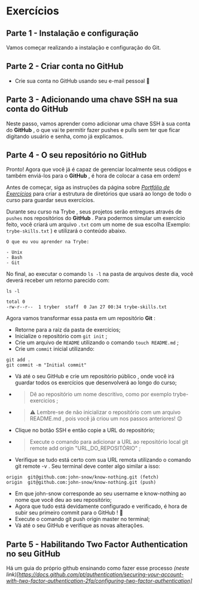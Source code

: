 # Exercícios

## Parte 1 - Instalação e configuração

Vamos começar realizando a instalação e configuração do Git.

## Parte 2 - Criar conta no GitHub

* Crie sua conta no GitHub usando seu e-mail pessoal 🐙

## Parte 3 - Adicionando uma chave SSH na sua conta do GitHub

Neste passo, vamos aprender como adicionar uma chave SSH à sua conta do **GitHub** , o que vai te permitir fazer pushes e pulls sem ter que ficar digitando usuário e senha, como já explicamos.

## Parte 4 - O seu repositório no GitHub

Pronto! Agora que você já é capaz de gerenciar localmente seus códigos e também enviá-los para o **GitHub** , é hora de colocar a casa em ordem!

Antes de começar, siga as instruções da página sobre _[Portfólio de Exercícios](https://app.betrybe.com/course/real-life-engineer/exercise-portfolio/#o-que-e)_ para criar a estrutura de diretórios que usará ao longo de todo o curso para guardar seus exercícios.

Durante seu curso na Trybe , seus projetos serão entregues através de `pushes` nos repositórios do **GitHub** . Para podermos simular um exercício feito, você criará um arquivo `.txt` com um nome de sua escolha (Exemplo: `trybe-skills.txt` ) e utilizará o conteúdo abaixo.

```
O que eu vou aprender na Trybe:

- Unix
- Bash
- Git
```
No final, ao executar o comando `ls -l` na pasta de arquivos deste dia, você deverá receber um retorno parecido com:

```
ls -l

total 0
-rw-r--r--  1 tryber  staff  0 Jan 27 00:34 trybe-skills.txt
```
Agora vamos transformar essa pasta em um repositório **Git** :
* Retorne para a raiz da pasta de exercícios;
* Inicialize o repositório com `git init` ;
* Crie um arquivo de `README` utilizando o comando `touch README.md` ;
* Crie um `commit` inicial utilizando:

```
git add .
git commit -m "Initial commit"
```
* Vá até o seu GitHub e crie um repositório público , onde você irá guardar todos os exercícios que desenvolverá ao longo do curso;
* >Dê ao repositório um nome descritivo, como por exemplo trybe-exercicios ;
* >⚠️ Lembre-se de não inicializar o repositório com um arquivo README.md , pois você já criou um nos passos anteriores! 😉
* Clique no botão SSH e então copie a URL do repositório;
* >Execute o comando para adicionar a URL ao repositório local git remote add origin "URL_DO_REPOSITÓRIO" ;
* Verifique se tudo está certo com sua URL remota utilizando o comando git remote -v . Seu terminal deve conter algo similar a isso:

```
origin  git@github.com:john-snow/know-nothing.git (fetch)
origin  git@github.com:john-snow/know-nothing.git (push)
```
* Em que john-snow corresponde ao seu username e know-nothing ao nome que você deu ao seu repositório;
* Agora que tudo está devidamente configurado e verificado, é hora de subir seu primeiro commit para o GitHub ! 🤩
* Execute o comando git push origin master no terminal;
* Vá até o seu GitHub e verifique as novas alterações.

## Parte 5 - Habilitando Two Factor Authentication no seu GitHub

Há um guia do próprio github ensinando como fazer esse processo _(neste link)[https://docs.github.com/pt/authentication/securing-your-account-with-two-factor-authentication-2fa/configuring-two-factor-authentication]_
